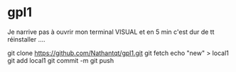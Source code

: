 # gpl1


Je narrive pas à ouvrir mon terminal VISUAL et en 5 min c'est dur de tt réinstaller ....


git clone https://github.com/Nathantqt/gpl1.git
git fetch
echo "new" > local1
git add local1
git commit -m
git push 

